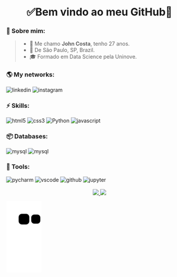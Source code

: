 <h1 align="center"> 
	✅Bem vindo ao meu GitHub🚀
</h1>

### 👦 Sobre mim: 
> - 👋 Me chamo **John Costa**, tenho 27 anos.
> - 📌 De São Paulo, SP, Brazil.
> - 🎓 Formado em Data Science pela Uninove.

### 🌎 My networks:
<div style="display: inline_block">
  <img aling="center" alt="linkedin" src="https://img.shields.io/badge/LinkedIn-0077B5?style=for-the-badge&logo=linkedin&logoColor=white)](https://www.linkedin.com/in/john-elvis-medeiros-costa/" />
  <img aling="center" alt="instagram" src="https://img.shields.io/badge/Instagram-E4405F?style=for-the-badge&logo=instagram&logoColor=white)](https://www.instagram.com/johnelviscosta/" />
</div>
  
### ⚡ Skills:
<div style="display: inline_block">
  <img aling="center" alt="html5" src="https://img.shields.io/badge/HTML5-E34F26?style=for-the-badge&logo=html5&logoColor=white" />
  <img aling="center" alt="css3" src="https://img.shields.io/badge/CSS3-1572B6?style=for-the-badge&logo=css3&logoColor=white" />
  <img aling='center' alt="Python" src="https://img.shields.io/badge/python-3670A0?style=for-the-badge&logo=python&logoColor=ffdd54"/>
  <img aling='center' alt="javascript" src="https://img.shields.io/badge/JavaScript-323330?style=for-the-badge&logo=javascript&logoColor=F7DF1E" />
</div>

### 📦 Databases:
<div>
  <img aling="center" alt="mysql" src="https://img.shields.io/badge/Postgress-005C84?style=for-the-badge&logo=postgresql&logoColor=white"/>
  <img aling="center" alt="mysql" src="https://img.shields.io/badge/MySQL-005C84?style=for-the-badge&logo=mysql&logoColor=white"/>
</div>

### 🧰 Tools:
<div>
  <img aling="center" alt="pycharm" src="https://img.shields.io/badge/-Pycharm-brightgreen?style=for-the-badge&logo=pycharm&logoColor=white"/>
  <img aling="center" alt="vscode" src="https://img.shields.io/badge/VSCode-0078D4?style=for-the-badge&logo=visual%20studio%20code&logoColor=white"/>
  <img aling="center" alt="github" src="https://img.shields.io/badge/GitHub-100000?style=for-the-badge&logo=github&logoColor=white"/>
  <img aling="center" alt="jupyter" src="https://img.shields.io/badge/Jupyter-F37626.svg?&style=for-the-badge&logo=Jupyter&logoColor=white"/>
</div>

<br>
<div align="center">
  <a href="https://github.com/JohnElvisMedeirosCosta">
  <img height="150em" src="https://github-readme-stats.vercel.app/api?username=JohnElvisMedeirosCosta&show_icons=true&theme=merko&include_all_commits=true&count_private=true"/>
  <img height="150em" src="https://github-readme-stats.vercel.app/api/top-langs/?username=JohnElvisMedeirosCosta&layout=compact&langs_count=7&theme=merko"/>
</div>
  
![Snake animation](https://github.com/whoemai/whoemai/blob/output/github-contribution-grid-snake.svg)
